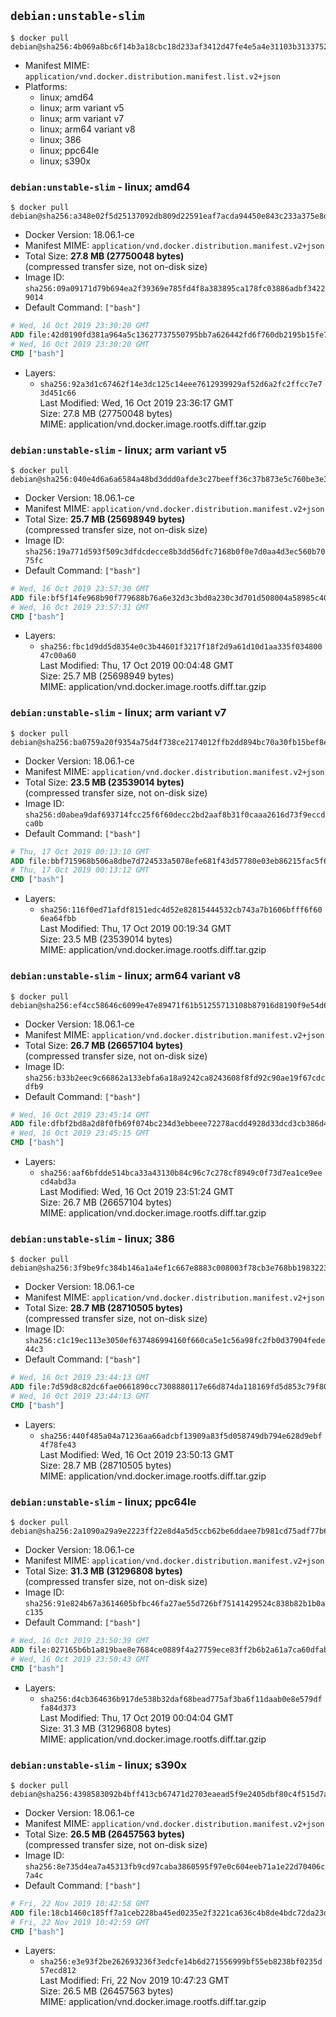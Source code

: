 ## `debian:unstable-slim`

```console
$ docker pull debian@sha256:4b069a8bc6f14b3a18cbc18d233af3412d47fe4e5a4e31103b313375298152d1
```

-	Manifest MIME: `application/vnd.docker.distribution.manifest.list.v2+json`
-	Platforms:
	-	linux; amd64
	-	linux; arm variant v5
	-	linux; arm variant v7
	-	linux; arm64 variant v8
	-	linux; 386
	-	linux; ppc64le
	-	linux; s390x

### `debian:unstable-slim` - linux; amd64

```console
$ docker pull debian@sha256:a348e02f5d25137092db809d22591eaf7acda94450e843c233a375e8df39c752
```

-	Docker Version: 18.06.1-ce
-	Manifest MIME: `application/vnd.docker.distribution.manifest.v2+json`
-	Total Size: **27.8 MB (27750048 bytes)**  
	(compressed transfer size, not on-disk size)
-	Image ID: `sha256:09a09171d79b694ea2f39369e785fd4f8a383895ca178fc03886adbf34229014`
-	Default Command: `["bash"]`

```dockerfile
# Wed, 16 Oct 2019 23:30:20 GMT
ADD file:42d0190fd381a964a5c13627737550795bb7a626442fd6f760db2195b15fe7bf in / 
# Wed, 16 Oct 2019 23:30:20 GMT
CMD ["bash"]
```

-	Layers:
	-	`sha256:92a3d1c67462f14e3dc125c14eee7612939929af52d6a2fc2ffcc7e73d451c66`  
		Last Modified: Wed, 16 Oct 2019 23:36:17 GMT  
		Size: 27.8 MB (27750048 bytes)  
		MIME: application/vnd.docker.image.rootfs.diff.tar.gzip

### `debian:unstable-slim` - linux; arm variant v5

```console
$ docker pull debian@sha256:040e4d6a6a6584a48bd3ddd0afde3c27beeff36c37b873e5c760be3e369cea2d
```

-	Docker Version: 18.06.1-ce
-	Manifest MIME: `application/vnd.docker.distribution.manifest.v2+json`
-	Total Size: **25.7 MB (25698949 bytes)**  
	(compressed transfer size, not on-disk size)
-	Image ID: `sha256:19a771d593f509c3dfdcdecce8b3dd56dfc7168b0f0e7d0aa4d3ec560b7075fc`
-	Default Command: `["bash"]`

```dockerfile
# Wed, 16 Oct 2019 23:57:30 GMT
ADD file:bf5f14fe968b90f779688b76a6e32d3c3bd0a230c3d701d508004a58985c4074 in / 
# Wed, 16 Oct 2019 23:57:31 GMT
CMD ["bash"]
```

-	Layers:
	-	`sha256:fbc1d9dd5d8354e0c3b44601f3217f18f2d9a61d10d1aa335f03480047c00a60`  
		Last Modified: Thu, 17 Oct 2019 00:04:48 GMT  
		Size: 25.7 MB (25698949 bytes)  
		MIME: application/vnd.docker.image.rootfs.diff.tar.gzip

### `debian:unstable-slim` - linux; arm variant v7

```console
$ docker pull debian@sha256:ba0759a20f9354a75d4f738ce2174012ffb2dd894bc70a30fb15bef8e7685cc4
```

-	Docker Version: 18.06.1-ce
-	Manifest MIME: `application/vnd.docker.distribution.manifest.v2+json`
-	Total Size: **23.5 MB (23539014 bytes)**  
	(compressed transfer size, not on-disk size)
-	Image ID: `sha256:d0abea9daf693714fcc25f6f60decc2bd2aaf8b31f0caaa2616d73f9eccdca0b`
-	Default Command: `["bash"]`

```dockerfile
# Thu, 17 Oct 2019 00:13:10 GMT
ADD file:bbf715968b506a8dbe7d724533a5078efe681f43d57780e03eb86215fac5f6be in / 
# Thu, 17 Oct 2019 00:13:12 GMT
CMD ["bash"]
```

-	Layers:
	-	`sha256:116f0ed71afdf8151edc4d52e82815444532cb743a7b1606bfff6f606ea64fbb`  
		Last Modified: Thu, 17 Oct 2019 00:19:34 GMT  
		Size: 23.5 MB (23539014 bytes)  
		MIME: application/vnd.docker.image.rootfs.diff.tar.gzip

### `debian:unstable-slim` - linux; arm64 variant v8

```console
$ docker pull debian@sha256:ef4cc58646c6099e47e89471f61b51255713108b87916d8190f9e54d6cf39140
```

-	Docker Version: 18.06.1-ce
-	Manifest MIME: `application/vnd.docker.distribution.manifest.v2+json`
-	Total Size: **26.7 MB (26657104 bytes)**  
	(compressed transfer size, not on-disk size)
-	Image ID: `sha256:b33b2eec9c66862a133ebfa6a18a9242ca8243608f8fd92c90ae19f67cdcdfb9`
-	Default Command: `["bash"]`

```dockerfile
# Wed, 16 Oct 2019 23:45:14 GMT
ADD file:dfbf2bd8a2d8f0fb69f074bc234d3ebbeee72278acdd4928d33dcd3cb386d403 in / 
# Wed, 16 Oct 2019 23:45:15 GMT
CMD ["bash"]
```

-	Layers:
	-	`sha256:aaf6bfdde514bca33a43130b84c96c7c278cf8949c0f73d7ea1ce9eecd4abd3a`  
		Last Modified: Wed, 16 Oct 2019 23:51:24 GMT  
		Size: 26.7 MB (26657104 bytes)  
		MIME: application/vnd.docker.image.rootfs.diff.tar.gzip

### `debian:unstable-slim` - linux; 386

```console
$ docker pull debian@sha256:3f9be9fc384b146a1a4ef1c667e8883c008003f78cb3e768bb1983223e7d4bc2
```

-	Docker Version: 18.06.1-ce
-	Manifest MIME: `application/vnd.docker.distribution.manifest.v2+json`
-	Total Size: **28.7 MB (28710505 bytes)**  
	(compressed transfer size, not on-disk size)
-	Image ID: `sha256:c1c19ec113e3050ef637486994160f660ca5e1c56a98fc2fb0d37904fede44c3`
-	Default Command: `["bash"]`

```dockerfile
# Wed, 16 Oct 2019 23:44:13 GMT
ADD file:7d59d8c82dc6fae0661890cc7308880117e66d874da118169fd5d853c79f800c in / 
# Wed, 16 Oct 2019 23:44:13 GMT
CMD ["bash"]
```

-	Layers:
	-	`sha256:440f485a04a71236aa66adcbf13909a83f5d058749db794e628d9ebf4f78fe43`  
		Last Modified: Wed, 16 Oct 2019 23:50:13 GMT  
		Size: 28.7 MB (28710505 bytes)  
		MIME: application/vnd.docker.image.rootfs.diff.tar.gzip

### `debian:unstable-slim` - linux; ppc64le

```console
$ docker pull debian@sha256:2a1090a29a9e2223ff22e8d4a5d5ccb62be6ddaee7b981cd75adf77b6a8341a0
```

-	Docker Version: 18.06.1-ce
-	Manifest MIME: `application/vnd.docker.distribution.manifest.v2+json`
-	Total Size: **31.3 MB (31296808 bytes)**  
	(compressed transfer size, not on-disk size)
-	Image ID: `sha256:91e824b67a3614605bfbc46fa27ae55d726bf75141429524c838b82b1b0ac135`
-	Default Command: `["bash"]`

```dockerfile
# Wed, 16 Oct 2019 23:50:39 GMT
ADD file:027165b6b1a819bae8e7684ce0889f4a27759ece83ff2b6b2a61a7ca60dfab53 in / 
# Wed, 16 Oct 2019 23:50:43 GMT
CMD ["bash"]
```

-	Layers:
	-	`sha256:d4cb364636b917de538b32daf68bead775af3ba6f11daab0e8e579dffa84d373`  
		Last Modified: Thu, 17 Oct 2019 00:04:04 GMT  
		Size: 31.3 MB (31296808 bytes)  
		MIME: application/vnd.docker.image.rootfs.diff.tar.gzip

### `debian:unstable-slim` - linux; s390x

```console
$ docker pull debian@sha256:4398583092b4bff413cb67471d2703eaead5f9e2405dbf80c4f515d7a1eb24fb
```

-	Docker Version: 18.06.1-ce
-	Manifest MIME: `application/vnd.docker.distribution.manifest.v2+json`
-	Total Size: **26.5 MB (26457563 bytes)**  
	(compressed transfer size, not on-disk size)
-	Image ID: `sha256:8e735d4ea7a45313fb9cd97caba3860595f97e0c604eeb71a1e22d70406c7a4c`
-	Default Command: `["bash"]`

```dockerfile
# Fri, 22 Nov 2019 10:42:58 GMT
ADD file:18cb1460c185ff7a1ceb228ba45ed0235e2f3221ca636c4b8de4bdc72da23def in / 
# Fri, 22 Nov 2019 10:42:59 GMT
CMD ["bash"]
```

-	Layers:
	-	`sha256:e3e93f2be262693236f3edcfe14b6d271556999bf55eb8238bf0235d57ecd812`  
		Last Modified: Fri, 22 Nov 2019 10:47:23 GMT  
		Size: 26.5 MB (26457563 bytes)  
		MIME: application/vnd.docker.image.rootfs.diff.tar.gzip
